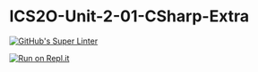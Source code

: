 # ICS2O-Unit-2-01-CSharp-Extra

[![GitHub's Super Linter](https://github.com/KaitlynIp64/ICS2O-Unit-2-01-CSharp-Extra/workflows/GitHub's%20Super%20Linter/badge.svg)](https://github.com/KaitlynIp64/ICS2O-Unit-2-01-CSharp-Extra/actions)

[![Run on Repl.it](https://repl.it/badge/github/KaitlynIp64/ICS2O-Unit-2-01-CSharp-Extra)](https://repl.it/github/KaitlynIp64/ICS2O-Unit-2-01-CSharp-Extra)
